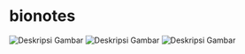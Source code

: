 # bionotes
![Deskripsi Gambar]()
![Deskripsi Gambar]()
![Deskripsi Gambar](https://user-images.githubusercontent.com/45864165/246680414-a83e245a-e837-4c2e-ae9a-578fd09ed08a.png)
